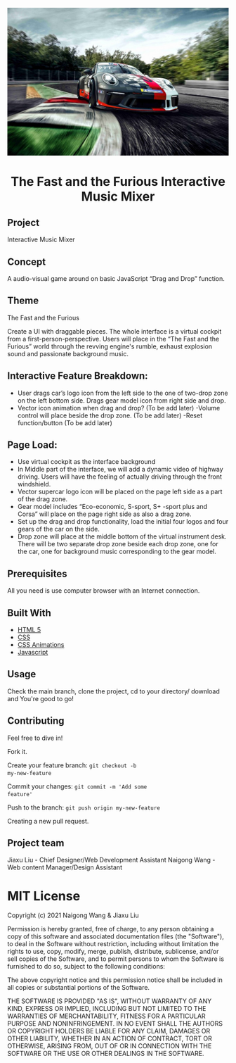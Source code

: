 
<p align="center">
  <a href= "https://github.com/shaunwng/Wang_NG_Liu_JX_Interactive_Music_Mixer.git">
	<img src="images/readme1.jpg" alt="readme cover">
  </a>
  <h1 align="center">The Fast and the Furious Interactive Music Mixer</h1>
</p>

## Project 
Interactive Music Mixer

## Concept 
A audio-visual game around on basic JavaScript “Drag and Drop” function. 

## Theme  
The Fast and the Furious

Create a UI with draggable pieces. The whole interface is a virtual cockpit from a first-person-perspective. Users will place in the “The Fast and the Furious” world through the revving engine's rumble, exhaust explosion sound and passionate background music.


## Interactive Feature Breakdown:

-    User drags car’s logo icon from the left side to the one of two-drop zone on the left bottom side. Drags gear model icon from right side and drop.
-    Vector icon animation when drag and drop? (To be add later)
-Volume control will place beside the drop zone. (To be add later)
-Reset function/button (To be add later)


## Page Load: 

- Use virtual cockpit as the interface background
- In Middle part of the interface, we will add a dynamic video of highway driving. Users will have the feeling of actually driving through the front windshield. 
- Vector supercar logo icon will be placed on the page left side as a part of the drag zone.
- Gear model includes “Eco-economic, S-sport, S+ -sport plus and Corsa” will place on the page right side as also a drag zone.  
- Set up the drag and drop functionality, load the initial four logos and four gears of the car on the side.
- Drop zone will place at the middle bottom of the virtual instrument desk. There will be two separate drop zone beside each drop zone, one for the car, one for background music corresponding to the gear model. 



## Prerequisites
All you need is use computer browser with an Internet connection.

## Built With

* [HTML 5](https://www.w3.org/TR/2008/WD-html5-20080122/)
* [CSS](https://www.w3.org/Style/CSS/Overview.en.html)
* [CSS Animations](https://developer.mozilla.org/en-US/docs/Web/CSS/CSS_Animations)
* [Javascript](https://www.w3schools.com/js/DEFAULT.asp)

## Usage
Check the main branch, clone the project, cd to your directory/ download and You're good to go!

## Contributing
Feel free to dive in!

Fork it.

Create your feature branch: <code>git checkout -b my-new-feature</code>

Commit your changes: <code>git commit -m 'Add some feature'</code>

Push to the branch: <code>git push origin my-new-feature</code>

Creating a new pull request.

## Project team
Jiaxu Liu - Chief Designer/Web Development Assistant
Naigong Wang - Web content Manager/Design Assistant

# MIT License

Copyright (c) 2021 Naigong Wang & Jiaxu Liu

Permission is hereby granted, free of charge, to any person obtaining a copy
of this software and associated documentation files (the "Software"), to deal
in the Software without restriction, including without limitation the rights
to use, copy, modify, merge, publish, distribute, sublicense, and/or sell
copies of the Software, and to permit persons to whom the Software is
furnished to do so, subject to the following conditions:

The above copyright notice and this permission notice shall be included in all
copies or substantial portions of the Software.

THE SOFTWARE IS PROVIDED "AS IS", WITHOUT WARRANTY OF ANY KIND, EXPRESS OR
IMPLIED, INCLUDING BUT NOT LIMITED TO THE WARRANTIES OF MERCHANTABILITY,
FITNESS FOR A PARTICULAR PURPOSE AND NONINFRINGEMENT. IN NO EVENT SHALL THE
AUTHORS OR COPYRIGHT HOLDERS BE LIABLE FOR ANY CLAIM, DAMAGES OR OTHER
LIABILITY, WHETHER IN AN ACTION OF CONTRACT, TORT OR OTHERWISE, ARISING FROM,
OUT OF OR IN CONNECTION WITH THE SOFTWARE OR THE USE OR OTHER DEALINGS IN THE
SOFTWARE.